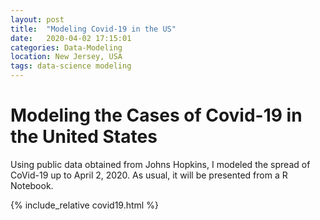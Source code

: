 ```yaml
---
layout: post
title:  "Modeling Covid-19 in the US"
date:   2020-04-02 17:15:01
categories: Data-Modeling
location: New Jersey, USA
tags: data-science modeling
---
```

# Modeling the Cases of Covid-19 in the United States 
Using public data obtained from Johns Hopkins, I modeled the spread of CoVid-19 up to April 2, 2020. As usual, it will be presented from a R Notebook.

{% include_relative covid19.html %}
